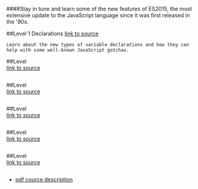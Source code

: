####Stay in tune and learn some of the new features of ES2015, the most extensive update to the JavaScript language since it was first released in the '90s.

##Level 1 Declarations
[link to source](https://github.com/tsvetkovpro/js/tree/master/courses/codeschool/es2015/level-1)
```
Learn about the new types of variable declarations and how they can help with some well-known JavaScript gotchas.
```

##Level  
[link to source]()
```
```

##Level  
[link to source]()
```
```

##Level  
[link to source]()
```
```

##Level  
[link to source]()
```
```

##Level  
[link to source]()
```
```


* [pdf cource description](https://github.com/tsvetkovpro/js/blob/master/courses/codeschool/es2015/all-levels.pdf)

